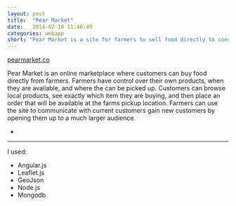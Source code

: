 ```yaml
---
layout: post
title:  "Pear Market"
date:   2014-02-10 11:46:49
categories: webapp
short: "Pear Market is a site for farmers to sell food directly to consumers."
---
```


<a href="http://pearmarket.co" class="btn">pearmarket.co</a>

Pear Market is an online marketplace where customers can buy food directly from farmers. Farmers have control over their own products, when they are available, and where the can be picked up. Customers can browse local products, see exactly which item they are buying, and then place an order that will be available at the farms pickup location. Farmers can use the site to communicate with current customers gain new customers by opening them up to a much larger audience. 

<ul class="slides">
	<li>
	</li>
</ul>
<hr class="clear">

I used:

 - Angular.js
 - Leaflet.js
 - GeoJson
 - Node.js
 - Mongodb
